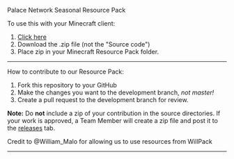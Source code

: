 Palace Network Seasonal Resource Pack

To use this with your Minecraft client:

1. [Click here](https://github.com/ThePalaceMC/SeasonalResourcePack/releases/latest)
2. Download the .zip file (not the "Source code")
3. Place zip in your Minecraft Resource Pack folder.

***
How to contribute to our Resource Pack:

1. Fork this repository to your GitHub
2. Make the changes you want to the development branch, _not master!_
3. Create a pull request to the development branch for review.

**Note:** Do **not** include a zip of your contribution in the source directories. If your work is approved, a Team Member will create a zip file and post it to the [releases](https://github.com/ThePalaceMC/DisneyResourcePack/releases/) tab.

Credit to @William_Malo for allowing us to use resources from WillPack
***
